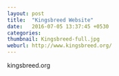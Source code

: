 ```yaml
---
layout: post
title:  "Kingsbreed Website"
date:   2016-07-05 13:37:45 +0530
categories: 
thumbnail: Kingsbreed-full.jpg
weburl: http://www.kingsbreed.org/
---
```

kingsbreed.org
